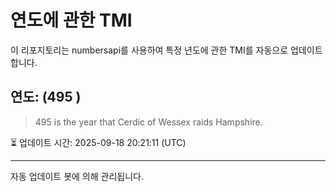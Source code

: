 
# 연도에 관한 TMI

이 리포지토리는 numbersapi를 사용하여 특정 년도에 관한 TMI를 자동으로 업데이트합니다.

## 연도: (495 )
> 495 is the year that Cerdic of Wessex raids Hampshire.

⏳ 업데이트 시간: 2025-09-18 20:21:11 (UTC)

---
자동 업데이트 봇에 의해 관리됩니다.
